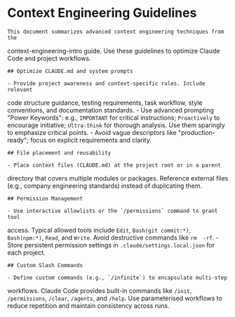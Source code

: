 # Context Engineering Guidelines

    This document summarizes advanced context engineering techniques from the 
context-engineering-intro guide. Use these guidelines to optimize Claude Code 
and project workflows.

    ## Optimize CLAUDE.md and system prompts

    - Provide project awareness and context-specific rules. Include relevant 
code structure guidance, testing requirements, task workflow, style conventions,
 and documentation standards.
    - Use advanced prompting "Power Keywords": e.g., `IMPORTANT` for critical 
instructions; `Proactively` to encourage initiative; `Ultra-think` for thorough 
analysis. Use them sparingly to emphasize critical points.
    - Avoid vague descriptors like "production-ready"; focus on explicit 
requirements and clarity.

    ## File placement and reusability

    - Place context files (CLAUDE.md) at the project root or in a parent 
directory that covers multiple modules or packages. Reference external files 
 (e.g., company engineering standards) instead of duplicating them.

    ## Permission Management

    - Use interactive allowlists or the `/permissions` command to grant tool 
access. Typical allowed tools include `Edit`, `Bash(git commit:*)`, 
 `Bash(npm:*)`, `Read`, and `Write`. Avoid destructive commands like `rm 
 -rf`.
    - Store persistent permission settings in `.claude/settings.local.json` for 
each project.

    ## Custom Slash Commands

    - Define custom commands (e.g., `/infinite`) to encapsulate multi-step 
workflows. Claude Code provides built-in commands like `/init`, `/permissions`, 
 `/clear`, `/agents`, and `/help`. Use parameterised workflows to reduce 
repetition and maintain consistency across runs.
